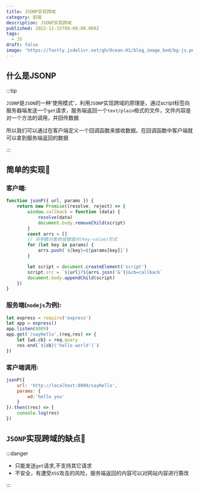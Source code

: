 ```yaml
---
title: JSONP实现跨域
category: 前端
description: JSONP实现跨域
published: 2022-11-15T00:00:00.000Z
tags:
  - JS
draft: false
image: 'https://fastly.jsdelivr.net/gh/Ocean-H1/blog_image_bed/bg-js.png'
---
```


## 什么是JSONP

:::tip

`JSONP`是`JSON`的一种'使用模式'，利用`JSONP`实现跨域的原理是，通过script标签向服务器端发送一个`get`请求，服务端返回一个`text/plain`格式的文件，文件内容是对一个方法的调用，并回传数据

所以我们可以通过在客户端定义一个回调函数来接收数据。在回调函数中客户端就可以拿到服务端返回的数据

:::

## 简单的实现:runner:

### 客户端:

```javascript
function jsonP({ url, params }) {
    return new Promise((resolve, reject) => {
        window.callback = function (data) {
            resolve(data)
            document.body.removeChild(script)
        }
        const arrs = []
        // 将参数对象转成键值对(key-value)形式
        for (let key in params) {
            arrs.push(`${key}=${params[key]}`)
        }

        let script = document.createElement('script')
        script.src = `${url}?${arrs.join('&')}&cb=callback`
        document.body.appendChild(script)
    })
}
```

### 服务端(`nodejs`为例):

```javascript
let express = require('express')
let app = express()
app.listen(8089)
app.get('/sayHello',(req,res) => {
    let {wd,cb} = req.query
    res.end(`${cb}('hello world')`)
})
```

### 客户端调用:

```javascript
jsonP({
    url: 'http://localhost:8089/sayHello',
    params: {
        wd:'hello you'
    }
}).then((res) => {
    console.log(res)
})
```

## `JSONP`实现跨域的缺点:bug:

:::danger

- 只能发送`get`请求,不支持其它请求
- 不安全，有遭受`XSS`攻击的风险，服务端返回的内容可以对网站内容进行篡改

:::
